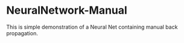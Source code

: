 # NeuralNetwork-Manual
This is simple demonstration of a Neural Net containing manual back propagation.




